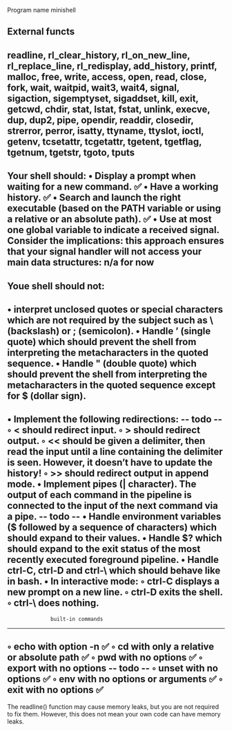 Program name minishell

External functs
-----------------------------
readline, rl_clear_history, rl_on_new_line,
rl_replace_line, rl_redisplay, add_history,
printf, malloc, free, write, access, open, read,
close, fork, wait, waitpid, wait3, wait4, signal,
sigaction, sigemptyset, sigaddset, kill, exit,
getcwd, chdir, stat, lstat, fstat, unlink, execve,
dup, dup2, pipe, opendir, readdir, closedir,
strerror, perror, isatty, ttyname, ttyslot, ioctl,
getenv, tcsetattr, tcgetattr, tgetent, tgetflag,
tgetnum, tgetstr, tgoto, tputs
--------------------------------------------------------
Your shell should:
• Display a prompt when waiting for a new command. ✅
• Have a working history. ✅
• Search and launch the right executable (based on the PATH variable or using a relative or an absolute path). ✅
• Use at most one global variable to indicate a received signal. Consider the implications: this approach ensures that your signal handler will not access your main data structures: n/a for now
------------------------------------------
Youe shell should not:
------------------------------------------
• interpret unclosed quotes or special characters which are not required by the subject such as \ (backslash) or ; (semicolon).
• Handle ’ (single quote) which should prevent the shell from interpreting the metacharacters in the quoted sequence.
• Handle " (double quote) which should prevent the shell from interpreting the metacharacters in the quoted sequence except for $ (dollar sign).
----------------------------------------------------------------
• Implement the following redirections: -- todo --
◦ < should redirect input.
◦ > should redirect output.
◦ << should be given a delimiter, then read the input until a line containing the delimiter is seen. However, it doesn’t have to update the history!
◦ >> should redirect output in append mode.
• Implement pipes (| character). The output of each command in the pipeline is connected to the input of the next command via a pipe. -- todo --
• Handle environment variables ($ followed by a sequence of characters) which should expand to their values.
• Handle $? which should expand to the exit status of the most recently executed foreground pipeline.
• Handle ctrl-C, ctrl-D and ctrl-\ which should behave like in bash.
• In interactive mode:
◦ ctrl-C displays a new prompt on a new line.
◦ ctrl-D exits the shell.
◦ ctrl-\ does nothing.
------------------------------------------------------------
				  built-in commands
------------------------------------------------------------
◦ echo with option -n ✅
◦ cd with only a relative or absolute path ✅
◦ pwd with no options ✅
◦ export with no options -- todo --
◦ unset with no options ✅
◦ env with no options or arguments ✅
◦ exit with no options ✅
---------------------------------------------------------------------
The readline() function may cause memory leaks, but you are not required to fix them.
However, this does not mean your own code can have memory leaks.

